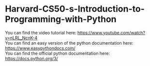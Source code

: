 ﻿# Harvard-CS50-s-Introduction-to-Programming-with-Python
You can find the video tutorial here: https://www.youtube.com/watch?v=nLRL_NcnK-4 <br />
You can find an easy version of the python documentation here: https://www.easypythondocs.com/ <br />
You can find the official python documentation here: https://docs.python.org/3/ <br />
